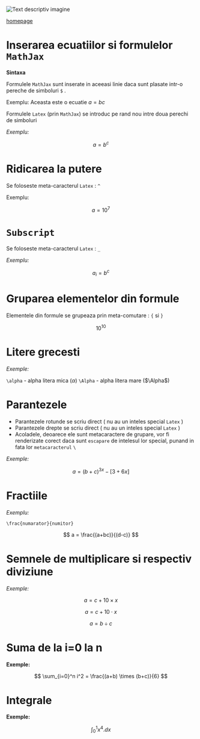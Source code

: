 <script id="MathJax-script" async src="https://cdn.jsdelivr.net/npm/mathjax@3/es5/tex-mml-chtml.js"></script>


![Text descriptiv imagine](https://metricop.com/cdn/shop/articles/trimble-total-station.jpg?v=1677673954&width=720)

[homepage](index.md)  

# Inserarea ecuatiilor si formulelor `MathJax`

**Sintaxa**

Formulele `MathJax` sunt inserate in aceeasi linie daca sunt plasate intr-o pereche de simboluri `$` .

Exemplu: Aceasta este o ecuatie $a=bc$

Formulele `Latex` (prin `MathJax`) se introduc pe rand nou intre doua perechi de simboluri

*Exemplu:*

$$a=b^c$$

# Ridicarea la putere

Se foloseste meta-caracterul `Latex` : `^`

Exemplu:

$$a=10^7$$

# `Subscript`

Se foloseste meta-caracterul `Latex` : `_`

*Exemplu:*

$$a_i = b^c$$



# Gruparea elementelor din formule

Elementele din formule se grupeaza prin meta-comutare :  `{` si `}`


$$ 10^{10} $$

# Litere grecesti 

*Exemple:*

`\alpha` - alpha litera mica ($\alpha$)
`\Alpha` - alpha litera mare ($\Alpha$) 

# Parantezele

- Parantezele rotunde se scriu direct ( nu au un inteles special `Latex` )
- Parantezele drepte se scriu direct ( nu au un inteles special `Latex` )
- Acoladele, deoarece ele sunt metacaractere de grupare, vor fi renderizate corect daca sunt `escapare` de intelesul lor special, punand in fata lor `metacaracterul` `\`

*Exemple:*

$$a = (b+c)^{3x} - [3+6x]$$

# Fractiile

*Exemplu:*

`\frac{numarator}{numitor}`

$$ a = \frac{(a+bc)}{(d-c)} $$

# Semnele de multiplicare si respectiv diviziune

*Exemple:*

$$ a = c + 10 \times x $$

$$ a = c + 10 \cdot x $$

$$ a = b \div c $$

# Suma de la i=0 la n

**Exemple:**

$$ \sum_{i=0}^n i^2 = \frac{(a+b) \times (b+c)}{6} $$

# Integrale 

**Exemple:**

$$ \int_0^1 x^4 .dx $$





